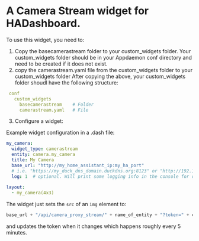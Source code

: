 # A Camera Stream widget for HADashboard.

To use this widget, you need to:
1. Copy the basecamerastream folder to your custom_widgets folder. Your custom_widgets folder should be in your Appdaemon conf directory      and need to be created if it does not exist.
2. copy the camerastream.yaml file from the custom_widgets folder to your custom_widgets folder
   After copying the above, your custom_widgets folder shoudl have the following structure:
````yaml
 conf
   custom_widgets
     basecamerastream    # Folder
     camerastream.yaml   # File
````
   
3. Configure a widget:

Example widget configuration in a .dash file:

````yaml
my_camera:
  widget_type: camerastream
  entity: camera.my_camera
  title: My Camera
  base_url: "http://my_home_assistant_ip:my_ha_port"  
  # i.e. "https://my_duck_dns_domain.duckdns.org:8123" or "http://192.168.1.20:8123"
  log: 1  # optional. Will print some logging info in the console for debugging purposes if set to 1.
  
layout:
  - my_camera(4x3)
  ````
  
  The widget just sets the ````src```` of an ````img```` element to:
  ````javascript
  base_url + "/api/camera_proxy_stream/" + name_of_entity + "?token=" + current_camera_token
  ````
  and updates the token when it changes which happens roughly every 5 minutes.
